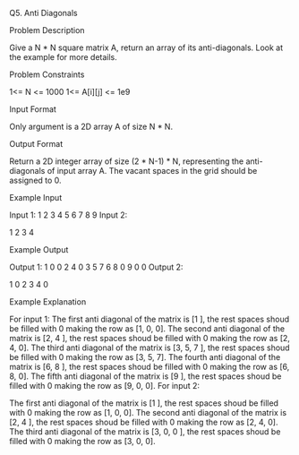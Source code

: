 Q5. Anti Diagonals

Problem Description

Give a N * N square matrix A, return an array of its anti-diagonals. Look at the example for more details.


Problem Constraints

1<= N <= 1000
1<= A[i][j] <= 1e9


Input Format

Only argument is a 2D array A of size N * N.


Output Format

Return a 2D integer array of size (2 * N-1) * N, representing the anti-diagonals of input array A.
The vacant spaces in the grid should be assigned to 0.


Example Input

Input 1:
1 2 3
4 5 6
7 8 9
Input 2:

1 2
3 4


Example Output

Output 1:
1 0 0
2 4 0
3 5 7
6 8 0
9 0 0
Output 2:

1 0
2 3
4 0


Example Explanation

For input 1:
The first anti diagonal of the matrix is [1 ], the rest spaces shoud be filled with 0 making the row as [1, 0, 0].
The second anti diagonal of the matrix is [2, 4 ], the rest spaces shoud be filled with 0 making the row as [2, 4, 0].
The third anti diagonal of the matrix is [3, 5, 7 ], the rest spaces shoud be filled with 0 making the row as [3, 5, 7].
The fourth anti diagonal of the matrix is [6, 8 ], the rest spaces shoud be filled with 0 making the row as [6, 8, 0].
The fifth anti diagonal of the matrix is [9 ], the rest spaces shoud be filled with 0 making the row as [9, 0, 0].
For input 2:

The first anti diagonal of the matrix is [1 ], the rest spaces shoud be filled with 0 making the row as [1, 0, 0].
The second anti diagonal of the matrix is [2, 4 ], the rest spaces shoud be filled with 0 making the row as [2, 4, 0].
The third anti diagonal of the matrix is [3, 0, 0 ], the rest spaces shoud be filled with 0 making the row as [3, 0, 0].